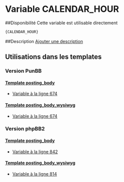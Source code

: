 # Variable CALENDAR_HOUR

##Disponibilité
Cette variable est utilisable directement

```html
{CALENDAR_HOUR}
```

##Description
[Ajouter une description](https://fa-tvars.appspot.com/var/CALENDAR_HOUR)

## Utilisations dans les templates

### Version PunBB

#### [Template posting_body](punbb/posting_body.md#readme)
* [Variable &agrave; la ligne 674](../punbb/posting_body.tpl#L674)

#### [Template posting_body_wysiwyg](punbb/posting_body_wysiwyg.md#readme)
* [Variable &agrave; la ligne 674](../punbb/posting_body_wysiwyg.tpl#L674)

### Version phpBB2

#### [Template posting_body](subsilver/posting_body.md#readme)
* [Variable &agrave; la ligne 842](../subsilver/posting_body.tpl#L842)

#### [Template posting_body_wysiwyg](subsilver/posting_body_wysiwyg.md#readme)
* [Variable &agrave; la ligne 814](../subsilver/posting_body_wysiwyg.tpl#L814)